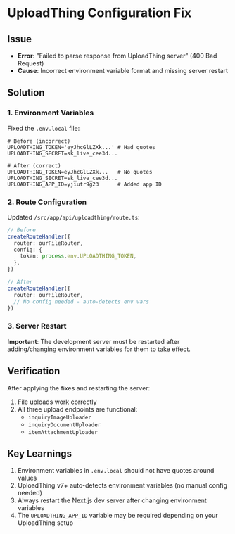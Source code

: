 # UploadThing Configuration Fix

## Issue
- **Error**: "Failed to parse response from UploadThing server" (400 Bad Request)
- **Cause**: Incorrect environment variable format and missing server restart

## Solution

### 1. Environment Variables
Fixed the `.env.local` file:
```env
# Before (incorrect)
UPLOADTHING_TOKEN='eyJhcGlLZXk...' # Had quotes
UPLOADTHING_SECRET=sk_live_cee3d...

# After (correct)
UPLOADTHING_TOKEN=eyJhcGlLZXk...   # No quotes
UPLOADTHING_SECRET=sk_live_cee3d...
UPLOADTHING_APP_ID=yjiutr9g23      # Added app ID
```

### 2. Route Configuration
Updated `/src/app/api/uploadthing/route.ts`:
```typescript
// Before
createRouteHandler({
  router: ourFileRouter,
  config: {
    token: process.env.UPLOADTHING_TOKEN,
  },
})

// After
createRouteHandler({
  router: ourFileRouter,
  // No config needed - auto-detects env vars
})
```

### 3. Server Restart
**Important**: The development server must be restarted after adding/changing environment variables for them to take effect.

## Verification
After applying the fixes and restarting the server:
1. File uploads work correctly
2. All three upload endpoints are functional:
   - `inquiryImageUploader`
   - `inquiryDocumentUploader`
   - `itemAttachmentUploader`

## Key Learnings
1. Environment variables in `.env.local` should not have quotes around values
2. UploadThing v7+ auto-detects environment variables (no manual config needed)
3. Always restart the Next.js dev server after changing environment variables
4. The `UPLOADTHING_APP_ID` variable may be required depending on your UploadThing setup